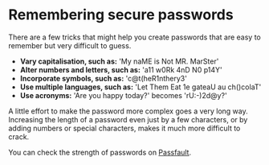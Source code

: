 [Title]: # (Remembering secure passwords)
[Difficulty]: # (Beginner)
[Order]: # (7)

# Remembering secure passwords

There are a few tricks that might help you create passwords that are easy to remember but very difficult to guess.

*   **Vary capitalisation, such as:** 'My naME is Not MR. MarSter'
*   **Alter numbers and letters, such as:** 'a11 w0Rk 4nD N0 p14Y'
*   **Incorporate symbols, such as:** 'c@t(heR1nthery3'
*   **Use multiple languages, such as:** 'Let Them Eat 1e gateaU au ch()colaT'
*   **Use acronyms:** 'Are you happy today?' becomes 'rU:-)2d@y?'

A little effort to make the password more complex goes a very long way. Increasing the length of a password even just by a few characters, or by adding numbers or special characters, makes it much more difficult to crack.

You can check the strength of passwords on [Passfault](https://passfault.appspot.com/password_strength.html).